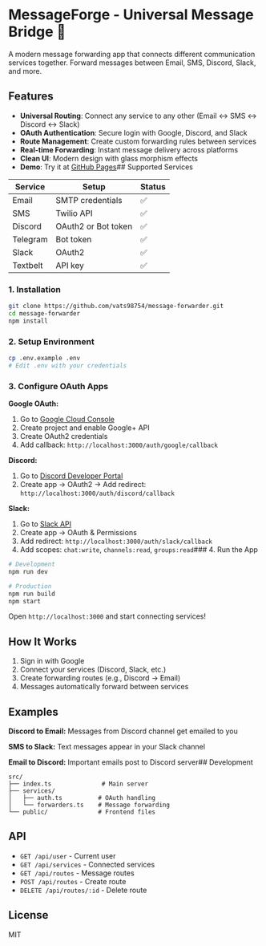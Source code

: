 # MessageForge - Universal Message Bridge 🚀

A modern message forwarding app that connects different communication services together. Forward messages between Email, SMS, Discord, Slack, and more.

## Features

- **Universal Routing**: Connect any service to any other (Email ↔ SMS ↔ Discord ↔ Slack)
- **OAuth Authentication**: Secure login with Google, Discord, and Slack
- **Route Management**: Create custom forwarding rules between services
- **Real-time Forwarding**: Instant message delivery across platforms
- **Clean UI**: Modern design with glass morphism effects
- **Demo**: Try it at [GitHub Pages](https://vats98754.github.io/message-forwarder/)## Supported Services

| Service | Setup | Status |
|---------|-------|--------|
| Email | SMTP credentials | ✅ |
| SMS | Twilio API | ✅ |
| Discord | OAuth2 or Bot token | ✅ |
| Telegram | Bot token | ✅ |
| Slack | OAuth2 | ✅ |
| Textbelt | API key | ✅ |## Getting Started

### 1. Installation

```bash
git clone https://github.com/vats98754/message-forwarder.git
cd message-forwarder
npm install
```

### 2. Setup Environment

```bash
cp .env.example .env
# Edit .env with your credentials
```

### 3. Configure OAuth Apps

**Google OAuth:**
1. Go to [Google Cloud Console](https://console.cloud.google.com/)
2. Create project and enable Google+ API
3. Create OAuth2 credentials
4. Add callback: `http://localhost:3000/auth/google/callback`

**Discord:**
1. Go to [Discord Developer Portal](https://discord.com/developers/applications)
2. Create app → OAuth2 → Add redirect: `http://localhost:3000/auth/discord/callback`

**Slack:**
1. Go to [Slack API](https://api.slack.com/apps)
2. Create app → OAuth & Permissions
3. Add redirect: `http://localhost:3000/auth/slack/callback`
4. Add scopes: `chat:write`, `channels:read`, `groups:read`### 4. Run the App

```bash
# Development
npm run dev

# Production
npm run build
npm start
```

Open `http://localhost:3000` and start connecting services!

## How It Works

1. Sign in with Google
2. Connect your services (Discord, Slack, etc.)
3. Create forwarding routes (e.g., Discord → Email)
4. Messages automatically forward between services

## Examples

**Discord to Email:** Messages from Discord channel get emailed to you

**SMS to Slack:** Text messages appear in your Slack channel

**Email to Discord:** Important emails post to Discord server## Development

```
src/
├── index.ts              # Main server
├── services/
│   ├── auth.ts          # OAuth handling
│   └── forwarders.ts    # Message forwarding
└── public/              # Frontend files
```

## API

- `GET /api/user` - Current user
- `GET /api/services` - Connected services
- `GET /api/routes` - Message routes
- `POST /api/routes` - Create route
- `DELETE /api/routes/:id` - Delete route

## License

MIT